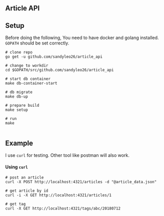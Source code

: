 Article API
--
## Setup
Before doing the following, You need to have docker and golang installed. `GOPATH` should be set correctly.


```
# clone repo
go get -u github.com/sandyleo26/article_api

# change to workdir
cd $GOPATH/src/github.com/sandyleo26/article_api

# start db container
make db-container-start

# db migrate
make db-up

# prepare build
make setup

# run
make
    
```


## Example
I use `curl` for testing. Other tool like postman will also work.

#### Using `curl`

```
# post an article
curl -X POST http://localhost:4321/articles -d "@article_data.json"

# get article by id
curl -i -X GET http://localhost:4321/articles/1

# get tag
curl -X GET http://localhost:4321/tags/abc/20180712
```
